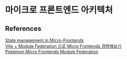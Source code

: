 # 마이크로 프론트엔드 아키텍처

## References

[State management in Micro-Frontends](https://medium.com/sysco-labs/state-management-in-micro-frontends-ee273830f95f)<br>
[Vite + Module Federation 으로 Micro Frontends 경험해보기](https://velog.io/@ckstn0777/Vite-Module-Federation-%EC%9C%BC%EB%A1%9C-Micro-Frontends-%EA%B2%BD%ED%97%98%ED%95%B4%EB%B3%B4%EA%B8%B0)<br>
[Pokémon Micro Frontends Module Federation](https://github.com/kevinuehara/microfrontends-module-federation)<br>
